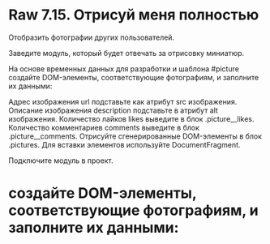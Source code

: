 # Raw 7.15. Отрисуй меня полностью

Отобразить фотографии других пользователей.

Заведите модуль, который будет отвечать за отрисовку миниатюр.

На основе временных данных для разработки и шаблона #picture создайте DOM-элементы, соответствующие фотографиям, и заполните их данными:

Адрес изображения url подставьте как атрибут src изображения.
Описание изображения description подставьте в атрибут alt изображения.
Количество лайков likes выведите в блок .picture__likes.
Количество комментариев comments выведите в блок .picture__comments.
Отрисуйте сгенерированные DOM-элементы в блок .pictures. Для вставки элементов используйте DocumentFragment.

Подключите модуль в проект.

# создайте DOM-элементы, соответствующие фотографиям, и заполните их данными:
